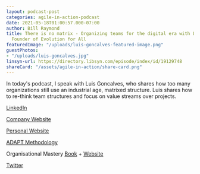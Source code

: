 ```yaml
---
layout: podcast-post
categories: agile-in-action-podcast
date: 2021-05-18T01:00:57.000-07:00
author: Bill Raymond
title: There is no matrix - Organizing teams for the digital era with Luis Gonçalves,
  Founder of Evolution for All
featuredImage: "/uploads/luis-goncalves-featured-image.png"
guestPhotos:
- "/uploads/luis-goncalves.jpg"
linsyn-url: https://directory.libsyn.com/episode/index/id/19129748
shareCard: "/assets/agile-in-action/share-card.png"
---
```

In today's podcast, I speak with Luis Goncalves, who shares how too many organizations still use an industrial age, matrixed structure. Luis shares how to re-think team structures and focus on value streams over projects.

[LinkedIn](linkedin.com/in/luismsg "LinkedIn")

[Company Website](https://evolution4all.com/ "Company Website")

[Personal Website](https://luis-goncalves.com/ "Personal Website")

[ADAPT Methodology](https://adaptmethodology.com/ "ADAPT Methodology")

Organisational Mastery [Book](https://www.amazon.com/Organisational-Mastery-development-blueprint-executive-ebook/dp/B07X8KYZ1K/ref=sr_1_1?dchild=1&keywords=organisational+mastery&qid=1621230592&sr=8-1 "Book") + [Website ](https://www.organisationalmastery.com/ "Website")

[Twitter](https://twitter.com/lgoncalves1979 "Twitter")